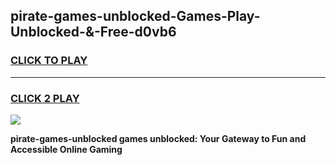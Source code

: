 
## pirate-games-unblocked-Games-Play-Unblocked-&-Free-d0vb6
<h3>
<a href="https://premium76.site?title=pirate-games-unblocked&ref=24A">CLICK TO PLAY</a></h3>
<hr>

<h3>
<a href="https://premium76.site?title=pirate-games-unblocked&ref=24A">CLICK 2 PLAY</a>
  
</h3>

<a href="https://premium76.site?title=pirate-games-unblocked&ref=24A"><img src="https://clearcache.store/games.png"></a>


**pirate-games-unblocked games unblocked: Your Gateway to Fun and Accessible Online Gaming**
